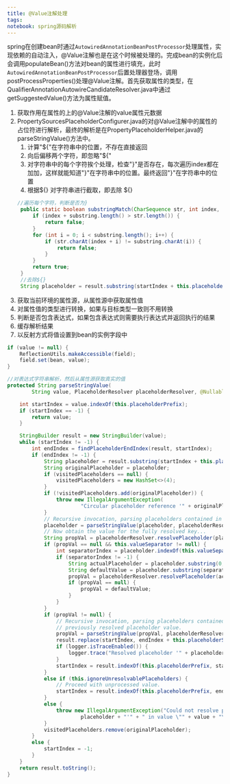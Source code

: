 ```yaml
---
title: @Value注解处理
tags:
notebook: spring源码解析
---
```

spring在创建bean时通过`AutowiredAnnotationBeanPostProcessor`处理属性，实现依赖的自动注入，@Value注解也是在这个时候被处理的。完成bean的实例化后会调用populateBean()方法对bean的属性进行填充，此时`AutowiredAnnotationBeanPostProcessor`后置处理器登场，调用postProcessProperties()处理@Value注解。首先获取属性的类型，在QualifierAnnotationAutowireCandidateResolver.java中通过getSuggestedValue()方法为属性赋值。
1. 获取作用在属性的上的@Value注解的value属性元数据
2. PropertySourcesPlaceholderConfigurer.java的对@Value注解中的属性的占位符进行解析，最终的解析是在PropertyPlaceholderHelper.java的parseStringValue()方法中。
   1. 计算"${"在字符串中的位置，不存在直接返回
   2. 向后偏移两个字符，即忽略"${"
   3. 对字符串中的每个字符挨个处理，检查"}"是否存在，每次遍历index都在加加，这样就能知道"}"在字符串中的位置。最终返回"}"在字符串中的位置
   4. 根据${} 对字符串进行截取，即去除 ${}
   ```java
   //遍历每个字符，判断是否为}
   	public static boolean substringMatch(CharSequence str, int index, CharSequence substring) {
		if (index + substring.length() > str.length()) {
			return false;
		}
		for (int i = 0; i < substring.length(); i++) {
			if (str.charAt(index + i) != substring.charAt(i)) {
				return false;
			}
		}
		return true;
	}
    //去除${}
    String placeholder = result.substring(startIndex + this.placeholderPrefix.length(), endIndex);
   ```
3. 获取当前环境的属性源，从属性源中获取属性值
4. 对属性值的类型进行转换，如果与目标类型一致则不用转换
5. 判断是否包含表达式，如果包含表达式则需要执行表达式并返回执行的结果
6. 缓存解析结果
7. 以反射方式将值设置到bean的实例字段中
```java
if (value != null) {
    ReflectionUtils.makeAccessible(field);
    field.set(bean, value);
}
```
```java
//对表达式字符串解析，然后从属性源获取真实的值
protected String parseStringValue(
        String value, PlaceholderResolver placeholderResolver, @Nullable Set<String> visitedPlaceholders) {

    int startIndex = value.indexOf(this.placeholderPrefix);
    if (startIndex == -1) {
        return value;
    }

    StringBuilder result = new StringBuilder(value);
    while (startIndex != -1) {
        int endIndex = findPlaceholderEndIndex(result, startIndex);
        if (endIndex != -1) {
            String placeholder = result.substring(startIndex + this.placeholderPrefix.length(), endIndex);
            String originalPlaceholder = placeholder;
            if (visitedPlaceholders == null) {
                visitedPlaceholders = new HashSet<>(4);
            }
            if (!visitedPlaceholders.add(originalPlaceholder)) {
                throw new IllegalArgumentException(
                        "Circular placeholder reference '" + originalPlaceholder + "' in property definitions");
            }
            // Recursive invocation, parsing placeholders contained in the placeholder key.
            placeholder = parseStringValue(placeholder, placeholderResolver, visitedPlaceholders);
            // Now obtain the value for the fully resolved key...
            String propVal = placeholderResolver.resolvePlaceholder(placeholder);
            if (propVal == null && this.valueSeparator != null) {
                int separatorIndex = placeholder.indexOf(this.valueSeparator);
                if (separatorIndex != -1) {
                    String actualPlaceholder = placeholder.substring(0, separatorIndex);
                    String defaultValue = placeholder.substring(separatorIndex + this.valueSeparator.length());
                    propVal = placeholderResolver.resolvePlaceholder(actualPlaceholder);
                    if (propVal == null) {
                        propVal = defaultValue;
                    }
                }
            }
            if (propVal != null) {
                // Recursive invocation, parsing placeholders contained in the
                // previously resolved placeholder value.
                propVal = parseStringValue(propVal, placeholderResolver, visitedPlaceholders);
                result.replace(startIndex, endIndex + this.placeholderSuffix.length(), propVal);
                if (logger.isTraceEnabled()) {
                    logger.trace("Resolved placeholder '" + placeholder + "'");
                }
                startIndex = result.indexOf(this.placeholderPrefix, startIndex + propVal.length());
            }
            else if (this.ignoreUnresolvablePlaceholders) {
                // Proceed with unprocessed value.
                startIndex = result.indexOf(this.placeholderPrefix, endIndex + this.placeholderSuffix.length());
            }
            else {
                throw new IllegalArgumentException("Could not resolve placeholder '" +
                        placeholder + "'" + " in value \"" + value + "\"");
            }
            visitedPlaceholders.remove(originalPlaceholder);
        }
        else {
            startIndex = -1;
        }
    }
    return result.toString();
}
```
